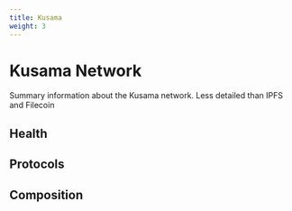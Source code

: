 ```yaml
---
title: Kusama
weight: 3
---
```

# Kusama Network 

Summary information about the Kusama network. Less detailed than IPFS and Filecoin


## Health

## Protocols

## Composition

